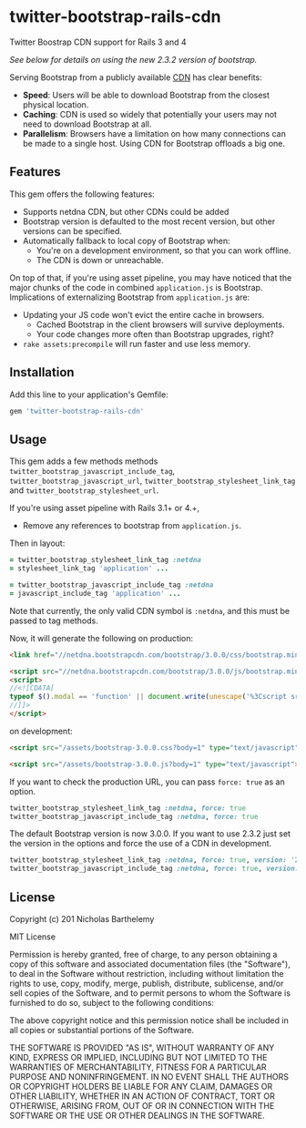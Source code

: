# twitter-bootstrap-rails-cdn

Twitter Boostrap CDN support for Rails 3 and 4

*See below for details on using the new 2.3.2 version of bootstrap.*

Serving Bootstrap from a publicly available [CDN](http://en.wikipedia.org/wiki/Content_Delivery_Network) has clear benefits:

* **Speed**: Users will be able to download Bootstrap from the closest physical location.
* **Caching**: CDN is used so widely that potentially your users may not need to download Bootstrap at all.
* **Parallelism**: Browsers have a limitation on how many connections can be made to a single host. Using CDN for Bootstrap offloads a big one.

## Features

This gem offers the following features:

* Supports netdna CDN, but other CDNs could be added
* Bootstrap version is defaulted to the most recent version, but other versions can be specified.
* Automatically fallback to local copy of Bootstrap when:
  * You're on a development environment, so that you can work offline.
  * The CDN is down or unreachable.

On top of that, if you're using asset pipeline, you may have noticed that the major chunks of the code in combined `application.js` is Bootstrap. Implications of externalizing Bootstrap from `application.js` are:

* Updating your JS code won't evict the entire cache in browsers.
  * Cached Bootstrap in the client browsers will survive deployments.
  * Your code changes more often than Bootstrap upgrades, right?
* `rake assets:precompile` will run faster and use less memory.

## Installation

Add this line to your application's Gemfile:

```ruby
gem 'twitter-bootstrap-rails-cdn'
```

## Usage

This gem adds a few methods methods `twitter_bootstrap_javascript_include_tag`, `twitter_bootstrap_javascript_url`,
`twitter_bootstrap_stylesheet_link_tag` and `twitter_bootstrap_stylesheet_url`.

If you're using asset pipeline with Rails 3.1+ or 4.+,

- Remove any references to bootstrap from `application.js`.

Then in layout:

```ruby
= twitter_bootstrap_stylesheet_link_tag :netdna
= stylesheet_link_tag 'application' ...
```

```ruby
= twitter_bootstrap_javascript_include_tag :netdna
= javascript_include_tag 'application' ...
```

Note that currently, the only valid CDN symbol is `:netdna`, and this must be passed to tag methods.

Now, it will generate the following on production:

```html
<link href="//netdna.bootstrapcdn.com/bootstrap/3.0.0/css/bootstrap.min.css" media="screen" rel="stylesheet" />
```

```html
<script src="//netdna.bootstrapcdn.com/bootstrap/3.0.0/js/bootstrap.min.js"></script>
<script>
//<![CDATA[
typeof $().modal == 'function' || document.write(unescape('%3Cscript src="/javascripts/bootstrap-3.0.0.min.js">%3C/script>'))
//]]>
</script>
```

on development:

```html
<script src="/assets/bootstrap-3.0.0.css?body=1" type="text/javascript"></script>
```

```html
<script src="/assets/bootstrap-3.0.0.js?body=1" type="text/javascript"></script>
```

If you want to check the production URL, you can pass `force: true` as an option.

```ruby
twitter_bootstrap_stylesheet_link_tag :netdna, force: true
twitter_bootstrap_javascript_include_tag :netdna, force: true
```

The default Bootstrap version is now 3.0.0. If you want to use 2.3.2 just set the version in the options and force the use of a CDN in development.

```ruby
twitter_bootstrap_stylesheet_link_tag :netdna, force: true, version: '2.3.2'
twitter_bootstrap_javascript_include_tag :netdna, force: true, version: '2.3.2'
```

## License

Copyright (c) 201 Nicholas Barthelemy

MIT License

Permission is hereby granted, free of charge, to any person obtaining
a copy of this software and associated documentation files (the
"Software"), to deal in the Software without restriction, including
without limitation the rights to use, copy, modify, merge, publish,
distribute, sublicense, and/or sell copies of the Software, and to
permit persons to whom the Software is furnished to do so, subject to
the following conditions:

The above copyright notice and this permission notice shall be
included in all copies or substantial portions of the Software.

THE SOFTWARE IS PROVIDED "AS IS", WITHOUT WARRANTY OF ANY KIND,
EXPRESS OR IMPLIED, INCLUDING BUT NOT LIMITED TO THE WARRANTIES OF
MERCHANTABILITY, FITNESS FOR A PARTICULAR PURPOSE AND
NONINFRINGEMENT. IN NO EVENT SHALL THE AUTHORS OR COPYRIGHT HOLDERS BE
LIABLE FOR ANY CLAIM, DAMAGES OR OTHER LIABILITY, WHETHER IN AN ACTION
OF CONTRACT, TORT OR OTHERWISE, ARISING FROM, OUT OF OR IN CONNECTION
WITH THE SOFTWARE OR THE USE OR OTHER DEALINGS IN THE SOFTWARE.
